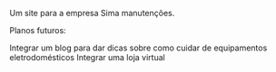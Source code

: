 Um site para a empresa Sima manutenções.

Planos futuros:

Integrar um blog para dar dicas sobre como cuidar de equipamentos eletrodomésticos
Integrar uma loja virtual
